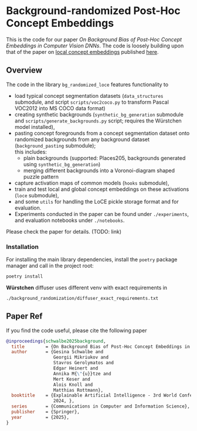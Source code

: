 # Background-randomized Post-Hoc Concept Embeddings

This is the code for our paper *On Background Bias of Post-Hoc Concept Embeddings in Computer Vision DNNs*.
The code is loosely building upon that of the paper on [local concept embeddings](http://arxiv.org/abs/2311.14435) published [here](https://github.com/continental/local-concept-embeddings).

## Overview
The code in the library `bg_randomized_loce` features functionality to
- load typical concept segmentation datasets
  (`data_structures` submodule, and script `scripts/voc2coco.py` to transform Pascal VOC2012 into MS COCO data format)
- creating synthetic backgrounds (`synthetic_bg_generation` submodule and `scripts/generate_backgrounds.py` script; requires the Würstchen model installed),
- pasting concept foregrounds from a concept segmentation dataset onto randomized backgrounds from any background dataset (`background_pasting` submodule);  
  this includes:
  - plain backgrounds (supported: Places205, backgrounds generated using `synthetic_bg_generation`)
  - merging different backgrounds into a Voronoi-diagram shaped puzzle pattern
- capture activation maps of common models (`hooks` submodule),
- train and test local and global concept embeddings on these activations (`loce` submodule),
- and some `utils` for handling the LoCE pickle storage format and for evaluation.
- Experiments conducted in the paper can be found under `./experiments`, and evaluation notebooks under `./notebooks`.

Please check the paper for details. (TODO: link)

### Installation
For installing the main library dependencies, install the `poetry` package manager and call in the project root:
```bash
poetry install
```

**Würstchen** diffuser uses different venv with exact requirements in 
```
./background_randomization/diffuser_exact_requirements.txt
```

## Paper Ref
If you find the code useful, please cite the following paper
```bibtex
@inproceedings{schwalbe2025background,
  title        = {On Background Bias of Post-Hoc Concept Embeddings in Computer Vision DNNs},
  author       = {Gesina Schwalbe and
                  Georgii Mikriukov and
                  Stavros Gerolymatos and 
                  Edgar Heinert and
                  Annika M{\"{u}}tze and
                  Mert Keser and
                  Alois Knoll and
                  Matthias Rottmann},
  booktitle    = {Explainable Artificial Intelligence - 3rd World Conference, xAI
                  2024, },
  series       = {Communications in Computer and Information Science},
  publisher    = {Springer},
  year         = {2025},
}
```